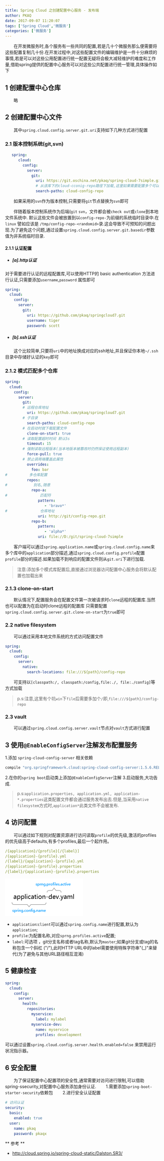 ```yaml
---
title: Spring Cloud 之创建配置中心服务 - 发布端
author: PKAQ
date: 2017-09-07 11:20:07
tags: ['Spring Cloud','微服务']
categories: ['微服务']
---
```



　　在开发微服务时,各个服务有一些共同的配置,若是几十个微服务那么便需要将这些配置复制几十份.在开发过程中,对这些配置文件的编辑维护是一件十分麻烦的事情,若是可以对这些公用配置进行统一配置无疑将会极大减轻维护的难度和工作量,借助spring提供的配置中心服务可以对这些公共配置进行统一管理,具体操作如下
<!-- more -->

## 1 创建配置中心仓库
　　略
## 2 创建配置中心文件
　　其中`spring.cloud.config.server.git.uri`支持如下几种方式进行配置

### 2.1 版本控制系统(git,svn)
```yml
   spring:
      cloud:
        config:          
          server:
            git:
              uri: https://git.oschina.net/pkaq/spring-cloud-7simple.git
              # 从该库下的cloud-cconig-repo路径下加载,这里如果需要配置多个可以用`,`分隔开
			  search-paths: cloud-config-repo
```
　　如果采用的`svn`作为版本控制,只需要将`git`节点替换为`svn`即可


　　伴随着版本控制系统作为后端(`git` `svn`，文件都会被`check out`或`clone`到本地文件系统中. 默认这些文件会被放置到以`config-repo-`为前缀的系统临时目录中.在 `linux` 譬如应该是 `/tmp/config-repo-<randomid>`录.这会导致不可预知的问题出现.为了避免这个问题,通过设置`spring.cloud.config.server.git.basedir`参数值为非系统临时目录.
   
#### 2.1.1 认证配置
- ##### [a].http认证
对于需要进行认证的远程配置库,可以使用HTTP的 basic authentication 方法进行认证,只需要添加`username`,`password` 属性即可
```yml
spring:
  cloud:
    config:
      server:
        git:
          uri: https://github.com/pkaq/springcloud7.git
          username: tiger
          password: scott
```

- ##### [b].ssh认证
　　这个比较简单,只要将`uri`中的地址换成对应的ssh地址,并且保证你本地`~/.ssh`目录中存储好认证的`key`即可

### 2.1.2 模式匹配多个仓库
```yml
spring:
  cloud:
    config:
      server:
        git:
        # 远程仓库地址
          uri: https://github.com/pkaq/springcloud7.git
        # 子目录
          search-paths: cloud-config-repo
        # 在启动时就下载配置文件
          clone-on-start: true
        # 读取配置超时时间 默认5s
          timeout: 15
        # 强制读取远程版本(当本地版本被篡改时仍然保证使用远程副本)
          force-pull: true
        # 禁止调用端覆盖此属性
          overrides:
            foo: bar
#          多仓库配置
          repos:
#            别名,随意
            repo-a:
#               匹配符
               pattern:
                  - 'bravo*'
#               仓库地址
               uri: http://git/config-repo.git
            repo-b:
               pattern:
                  - 'alpha*'
               uri: file://D:/git/spring-cloud-7simple
```
　　客户端可以通过`spring.application.name`或`spring.cloud.config.name`来多个库中的`application`部分描述,通过`spring.cloud.config.profile`配置`profile`部分的描述.如果加载不到响应的配置文件则从`git.uri`下进行加载.
> 注意:添加多个模式库配置后,直接通过浏览器访问配置中心服务会将默认配置也加载出来

### 2.1.3 clone-on-start
　　默认情况下,配置服务会在配置文件第一次被请求时`clone`远程的配置库.当然也可以配置为在启动时clone远程的配置库
只需要配置`spring.cloud.config.server.git.clone-on-start`为`true`即可

### 2.2 native filesystem
　　可以通过采用本地文件系统的方式访问配置文件
```yml
spring:
  cloud:
    config:      
      server:
        native:
          search-locations: file:///${path}/config-repo
```
　　可支持以`[classpath:/, classpath:/config,file:./, file:./config]`等方式加载
>p.s:注意,这里有个坑`win`下`file`后需要多加个`/`即,`file:///${path}/config-repo`

### 2.3 vault
　　可以通过`spring.cloud.config.server.vault`节点对`vault`方式进行配置

## 3 使用`@EnableConfigServer`注解发布配置服务
1.添加 `spring-cloud-config-server` 相关依赖
```groovy
compile "org.springframework.cloud:spring-cloud-config-server:1.5.6.RELEASE"
```
2.在你的`spring boot`启动类上添加`@EnableConfigServer`注解
3.启动服务,大功告成.

>p.s:`application.properties, application.yml, application-*.properties`这类配置文件都会通过服务发布出去.但是,当采用`native filesystem`方式时,`application*`此类文件不会被发布.

## 4 访问配置
　　可以通过如下规则对配置资源进行访问读取`profile`的优先级,激活的profiles的优先级高于defaults,有多个profiles,最后一个起作用。
```yml
/{application}/{profile}[/{label}]
/{application}-{profile}.yml
/{label}/{application}-{profile}.yml
/{application}-{profile}.properties
/{label}/{application}-{profile}.properties
```
![配置资源规则](.\sc-configserver\configserver.png)

> 
- `application`:`client`可以通过`spring.config.name`进行配置,默认为`application`;
- `profile`:为配置名称,对应`sprng.profiles.active`配置;
- `label`:可选项 ，git分支名称或者tag名称,默认为`master`;如果git分支或tag的名称包含一个斜杠 ("/"),此时HTTP URL中的label需要使用特殊字符串"(_)"来替代(为了避免与其他URL路径相互混淆)

## 5 健康检查

```yml
spring:
  cloud:
    config:
      server:
        health:
          repositories:
            myservice:
              label: mylabel
            myservice-dev:
              name: myservice
              profiles: development
```              

可以通过设置`spring.cloud.config.server.health.enabled=false` 来禁用运行状况指示器。   

## 6 安全配置   

　　为了保证配置中心配置项的安全性,通常需要对访问进行限制,可以借助spring-ssecurity,对配置中心服务添加身份认证.
　　1.需要添加`spring-boot-starter-security`依赖包
　　2.进行安全认证配置

```yml
# 访问认证
security:
  basic:
    enabled: true
  user:
    name: pkaq
    password: pkaqx
```


** 参考 **
- http://cloud.spring.io/spring-cloud-static/Dalston.SR3/